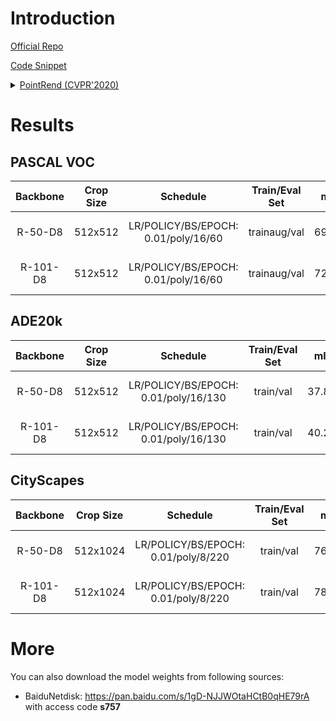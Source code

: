 # Introduction

<a href="https://github.com/facebookresearch/detectron2/tree/master/projects/PointRend">Official Repo</a>

<a href="https://github.com/SegmentationBLWX/sssegmentation/blob/main/ssseg/modules/models/segmentors/pointrend/pointrend.py">Code Snippet</a>

<details>
<summary align="left"><a href="https://arxiv.org/pdf/1912.08193.pdf">PointRend (CVPR'2020)</a></summary>

```latex
@inproceedings{kirillov2020pointrend,
    title={Pointrend: Image segmentation as rendering},
    author={Kirillov, Alexander and Wu, Yuxin and He, Kaiming and Girshick, Ross},
    booktitle={Proceedings of the IEEE/CVF conference on computer vision and pattern recognition},
    pages={9799--9808},
    year={2020}
}
```

</details>


# Results

## PASCAL VOC
| Backbone  | Crop Size  | Schedule                             | Train/Eval Set  | mIoU   | Download                                                                                                                                                                                                                                                                                                                                                                                                      |
| :-:       | :-:        | :-:                                  | :-:             | :-:    | :-:                                                                                                                                                                                                                                                                                                                                                                                                           |
| R-50-D8   | 512x512    | LR/POLICY/BS/EPOCH: 0.01/poly/16/60  | trainaug/val    | 69.84% | [cfg](https://raw.githubusercontent.com/SegmentationBLWX/sssegmentation/main/ssseg/configs/pointrend/pointrend_resnet50os8_voc.py) &#124; [model](https://github.com/SegmentationBLWX/modelstore/releases/download/ssseg_pointrend/pointrend_resnet50os8_voc_train.pth) &#124; [log](https://github.com/SegmentationBLWX/modelstore/releases/download/ssseg_pointrend/pointrend_resnet50os8_voc_train.log)    |
| R-101-D8  | 512x512    | LR/POLICY/BS/EPOCH: 0.01/poly/16/60  | trainaug/val    | 72.31% | [cfg](https://raw.githubusercontent.com/SegmentationBLWX/sssegmentation/main/ssseg/configs/pointrend/pointrend_resnet101os8_voc.py) &#124; [model](https://github.com/SegmentationBLWX/modelstore/releases/download/ssseg_pointrend/pointrend_resnet101os8_voc_train.pth) &#124; [log](https://github.com/SegmentationBLWX/modelstore/releases/download/ssseg_pointrend/pointrend_resnet101os8_voc_train.log) |

## ADE20k
| Backbone  | Crop Size  | Schedule                             | Train/Eval Set  | mIoU   | Download                                                                                                                                                                                                                                                                                                                                                                                                               |
| :-:       | :-:        | :-:                                  | :-:             | :-:    | :-:                                                                                                                                                                                                                                                                                                                                                                                                                    |
| R-50-D8   | 512x512    | LR/POLICY/BS/EPOCH: 0.01/poly/16/130 | train/val       | 37.80% | [cfg](https://raw.githubusercontent.com/SegmentationBLWX/sssegmentation/main/ssseg/configs/pointrend/pointrend_resnet50os8_ade20k.py) &#124; [model](https://github.com/SegmentationBLWX/modelstore/releases/download/ssseg_pointrend/pointrend_resnet50os8_ade20k_train.pth) &#124; [log](https://github.com/SegmentationBLWX/modelstore/releases/download/ssseg_pointrend/pointrend_resnet50os8_ade20k_train.log)    |
| R-101-D8  | 512x512    | LR/POLICY/BS/EPOCH: 0.01/poly/16/130 | train/val       | 40.26% | [cfg](https://raw.githubusercontent.com/SegmentationBLWX/sssegmentation/main/ssseg/configs/pointrend/pointrend_resnet101os8_ade20k.py) &#124; [model](https://github.com/SegmentationBLWX/modelstore/releases/download/ssseg_pointrend/pointrend_resnet101os8_ade20k_train.pth) &#124; [log](https://github.com/SegmentationBLWX/modelstore/releases/download/ssseg_pointrend/pointrend_resnet101os8_ade20k_train.log) |

## CityScapes
| Backbone  | Crop Size  | Schedule                             | Train/Eval Set  | mIoU   | Download                                                                                                                                                                                                                                                                                                                                                                                                                           |
| :-:       | :-:        | :-:                                  | :-:             | :-:    | :-:                                                                                                                                                                                                                                                                                                                                                                                                                                |
| R-50-D8   | 512x1024   | LR/POLICY/BS/EPOCH: 0.01/poly/8/220  | train/val       | 76.89% | [cfg](https://raw.githubusercontent.com/SegmentationBLWX/sssegmentation/main/ssseg/configs/pointrend/pointrend_resnet50os8_cityscapes.py) &#124; [model](https://github.com/SegmentationBLWX/modelstore/releases/download/ssseg_pointrend/pointrend_resnet50os8_cityscapes_train.pth) &#124; [log](https://github.com/SegmentationBLWX/modelstore/releases/download/ssseg_pointrend/pointrend_resnet50os8_cityscapes_train.log)    |
| R-101-D8  | 512x1024   | LR/POLICY/BS/EPOCH: 0.01/poly/8/220  | train/val       | 78.80% | [cfg](https://raw.githubusercontent.com/SegmentationBLWX/sssegmentation/main/ssseg/configs/pointrend/pointrend_resnet101os8_cityscapes.py) &#124; [model](https://github.com/SegmentationBLWX/modelstore/releases/download/ssseg_pointrend/pointrend_resnet101os8_cityscapes_train.pth) &#124; [log](https://github.com/SegmentationBLWX/modelstore/releases/download/ssseg_pointrend/pointrend_resnet101os8_cityscapes_train.log) |


# More
You can also download the model weights from following sources:
- BaiduNetdisk: https://pan.baidu.com/s/1gD-NJJWOtaHCtB0qHE79rA with access code **s757**